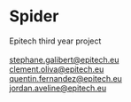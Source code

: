 # Spider
Epitech third year project
<br/><br/>
stephane.galibert@epitech.eu<br/>
clement.oliva@epitech.eu<br/>
quentin.fernandez@epitech.eu<br/>
jordan.aveline@epitech.eu<br/>